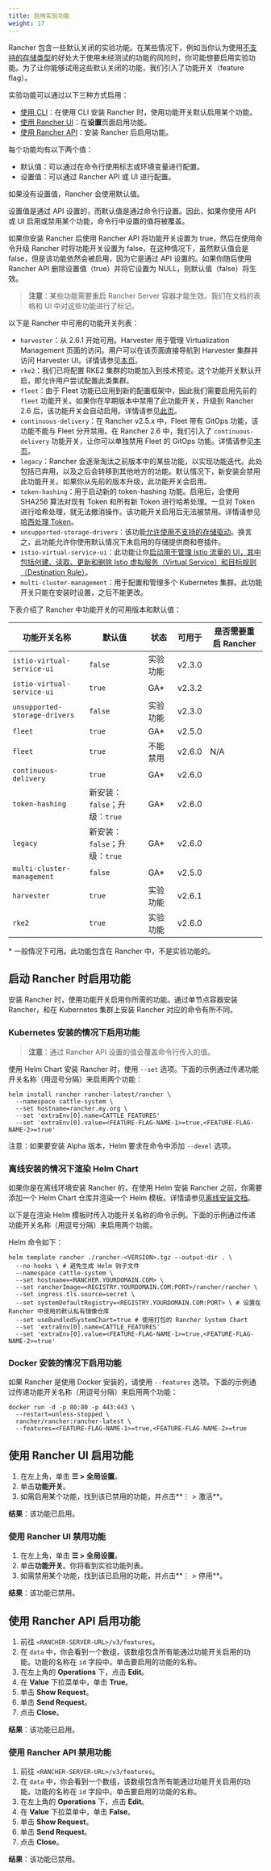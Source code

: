 ```yaml
---
title: 启用实验功能
weight: 17
---
```

Rancher 包含一些默认关闭的实验功能。在某些情况下，例如当你认为使用[不支持的存储类型]({{<baseurl>}}/rancher/v2.6/en/installation/resources/feature-flags/enable-not-default-storage-drivers)的好处大于使用未经测试的功能的风险时，你可能想要启用实验功能。为了让你能够试用这些默认关闭的功能，我们引入了功能开关（feature flag）。

实验功能可以通过以下三种方式启用：

- [使用 CLI](#enabling-features-when-starting-rancher)：在使用 CLI 安装 Rancher 时，使用功能开关默认启用某个功能。
- [使用 Rancher UI](#enabling-features-with-the-rancher-ui)：在**设置**页面启用功能。
- [使用 Rancher API](#enabling-features-with-the-rancher-api)：安装 Rancher 后启用功能。

每个功能均有以下两个值：

- 默认值：可以通过在命令行使用标志或环境变量进行配置。
- 设置值：可以通过 Rancher API 或 UI 进行配置。

如果没有设置值，Rancher 会使用默认值。

设置值是通过 API 设置的，而默认值是通过命令行设置。因此，如果你使用 API 或 UI 启用或禁用某个功能，命令行中设置的值将被覆盖。

如果你安装 Rancher 后使用 Rancher API 将功能开关设置为 true，然后在使用命令升级 Rancher 时将功能开关设置为 false，在这种情况下，虽然默认值会是 false，但是该功能依然会被启用，因为它是通过 API 设置的。如果你随后使用 Rancher API 删除设置值（true）并将它设置为 NULL，则默认值（false）将生效。

> **注意**：某些功能需要重启 Rancher Server 容器才能生效。我们在文档的表格和 UI 中对这些功能进行了标记。

以下是 Rancher 中可用的功能开关列表：

- `harvester`：从 2.6.1 开始可用。Harvester 用于管理 Virtualization Management 页面的访问。用户可以在该页面直接导航到 Harvester 集群并访问 Harvester UI。详情请参见[本页]({{<baseurl>}}/rancher/v2.6/en/virtualization-admin/#feature-flag/)。
- `rke2`：我们已将配置 RKE2 集群的功能加入到技术预览。这个功能开关默认开启，即允许用户尝试配置此类集群。
- `fleet`：由于 Fleet 功能已应用到新的配置框架中，因此我们需要启用先前的 `fleet` 功能开关。如果你在早期版本中禁用了此功能开关，升级到 Rancher 2.6 后，该功能开关会自动启用。详情请参见[此页]({{<baseurl>}}/rancher/v2.6/en/deploy-across-clusters/fleet)。
- `continuous-delivery`：在 Rancher v2.5.x 中，Fleet 带有 GitOps 功能，该功能不能与 Fleet 分开禁用。在 Rancher 2.6 中，我们引入了 `continuous-delivery` 功能开关，让你可以单独禁用 Fleet 的 GitOps 功能。详情请参见[本页](./continuous-delivery)。
- `legacy`：Rancher 会逐渐淘汰之前版本中的某些功能，以实现功能迭代。此处包括已弃用，以及之后会转移到其他地方的功能。默认情况下，新安装会禁用此功能开关。如果你从先前的版本升级，此功能开关会启用。
- `token-hashing`：用于启动新的 token-hashing 功能。启用后，会使用 SHA256 算法对现有 Token 和所有新 Token 进行哈希处理。一旦对 Token 进行哈希处理，就无法撤消操作。该功能开关启用后无法被禁用。详情请参见[哈西处理 Token]({{<baseurl>}}/rancher/v2.6/en/api/api-tokens)。
- `unsupported-storage-drivers`：该功能[允许使用不支持的存储驱动]({{<baseurl>}}/rancher/v2.6/en/installation/resources/feature-flags/enable-not-default-storage-drivers)。换言之，此功能允许你使用默认情况下未启用的存储提供商和卷插件。
- `istio-virtual-service-ui`：此功能让你[启动用于管理 Istio 流量的 UI，其中包括创建、读取、更新和删除 Istio 虚拟服务（Virtual Service）和目标规则（Destination Rule）]({{<baseurl>}}/rancher/v2.6/en/installation/resources/feature-flags/istio-virtual-service-ui)。
- `multi-cluster-management`：用于配置和管理多个 Kubernetes 集群。此功能开关只能在安装时设置，之后不能更改。

下表介绍了 Rancher 中功能开关的可用版本和默认值：

| 功能开关名称 | 默认值 | 状态 | 可用于 | 是否需要重启 Rancher |
| ----------------------------- | ------------- | ------------ | --------------- |---|
| `istio-virtual-service-ui` | `false` | 实验功能 | v2.3.0 | |
| `istio-virtual-service-ui` | `true` | GA* | v2.3.2 | |
| `unsupported-storage-drivers` | `false` | 实验功能 | v2.3.0 | |
| `fleet` | `true` | GA* | v2.5.0 |   |
| `fleet` | `true` | 不能禁用 | v2.6.0 | N/A |
| `continuous-delivery` | `true` | GA* | v2.6.0 | |
| `token-hashing` | 新安装：`false`；升级：`true` | GA* | v2.6.0 | |
| `legacy` | 新安装：`false`；升级：`true` | GA* | v2.6.0 | |
| `multi-cluster-management` | `false` | GA* | v2.5.0 | |
| `harvester` | `true` | 实验功能 | v2.6.1 | |
| `rke2` | `true` | 实验功能 | v2.6.0 | |

\* 一般情况下可用。此功能包含在 Rancher 中，不是实验功能的。

## 启动 Rancher 时启用功能

安装 Rancher 时，使用功能开关启用你所需的功能。通过单节点容器安装 Rancher，和在 Kubernetes 集群上安装 Rancher 对应的命令有所不同。

### Kubernetes 安装的情况下启用功能

> **注意**：通过 Rancher API 设置的值会覆盖命令行传入的值。

使用 Helm Chart 安装 Rancher 时，使用 `--set` 选项。下面的示例通过传递功能开关名称（用逗号分隔）来启用两个功能：

```
helm install rancher rancher-latest/rancher \
  --namespace cattle-system \
  --set hostname=rancher.my.org \
  --set 'extraEnv[0].name=CATTLE_FEATURES'
  --set 'extraEnv[0].value=<FEATURE-FLAG-NAME-1>=true,<FEATURE-FLAG-NAME-2>=true'
```

注意：如果要安装 Alpha 版本，Helm 要求在命令中添加 `--devel` 选项。

### 离线安装的情况下渲染 Helm Chart

如果你是在离线环境安装 Rancher 的，在使用 Helm 安装 Rancher 之前，你需要添加一个 Helm Chart 仓库并渲染一个 Helm 模板。详情请参见[离线安装文档]({{<baseurl>}}/rancher/v2.6/en/installation/other-installation-methods/air-gap/install-rancher)。

以下是在渲染 Helm 模板时传入功能开关名称的命令示例。下面的示例通过传递功能开关名称（用逗号分隔）来启用两个功能。

Helm 命令如下：

```
helm template rancher ./rancher-<VERSION>.tgz --output-dir . \
  --no-hooks \ # 避免生成 Helm 钩子文件
  --namespace cattle-system \
  --set hostname=<RANCHER.YOURDOMAIN.COM> \
  --set rancherImage=<REGISTRY.YOURDOMAIN.COM:PORT>/rancher/rancher \
  --set ingress.tls.source=secret \
  --set systemDefaultRegistry=<REGISTRY.YOURDOMAIN.COM:PORT> \ # 设置在 Rancher 中使用的默认私有镜像仓库
  --set useBundledSystemChart=true # 使用打包的 Rancher System Chart
  --set 'extraEnv[0].name=CATTLE_FEATURES'
  --set 'extraEnv[0].value=<FEATURE-FLAG-NAME-1>=true,<FEATURE-FLAG-NAME-2>=true'
```

### Docker 安装的情况下启用功能

如果 Rancher 是使用 Docker 安装的，请使用 `--features` 选项。下面的示例通过传递功能开关名称（用逗号分隔）来启用两个功能：

```
docker run -d -p 80:80 -p 443:443 \
  --restart=unless-stopped \
  rancher/rancher:rancher-latest \
  --features=<FEATURE-FLAG-NAME-1>=true,<FEATURE-FLAG-NAME-2>=true
```


## 使用 Rancher UI 启用功能

1. 在左上角，单击 **☰ > 全局设置**。
1. 单击**功能开关**。
1. 如需启用某个功能，找到该已禁用的功能，并点击**⋮ > 激活**。

**结果**：该功能已启用。

### 使用 Rancher UI 禁用功能

1. 在左上角，单击 **☰ > 全局设置**。
1. 单击**功能开关**。你将看到实验功能列表。
1. 如需禁用某个功能，找到该已启用的功能，并点击**⋮ > 停用**。

**结果**：该功能已禁用。

## 使用 Rancher API 启用功能

1. 前往 `<RANCHER-SERVER-URL>/v3/features`。
1. 在 `data` 中，你会看到一个数组，该数组包含所有能通过功能开关启用的功能。功能的名称在 `id` 字段中。单击要启用的功能的名称。
1. 在左上角的 **Operations** 下，点击 **Edit**。
1. 在 **Value** 下拉菜单中，单击 **True**。
1. 单击 **Show Request**。
1. 单击 **Send Request**。
1. 点击 **Close**。

**结果**：该功能已启用。

### 使用 Rancher API 禁用功能

1. 前往 `<RANCHER-SERVER-URL>/v3/features`。
1. 在 `data` 中，你会看到一个数组，该数组包含所有能通过功能开关启用的功能。功能的名称在 `id` 字段中。单击要启用的功能的名称。
1. 在左上角的 **Operations** 下，点击 **Edit**。
1. 在 **Value** 下拉菜单中，单击 **False**。
1. 单击 **Show Request**。
1. 单击 **Send Request**。
1. 点击 **Close**。

**结果**：该功能已禁用。
